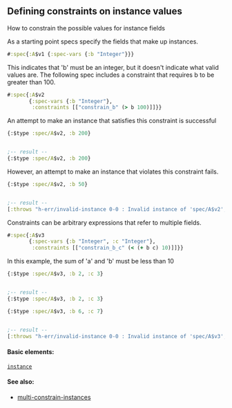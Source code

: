 ## Defining constraints on instance values

How to constrain the possible values for instance fields

As a starting point specs specify the fields that make up instances.

```clojure
#:spec{:A$v1 {:spec-vars {:b "Integer"}}}
```

This indicates that 'b' must be an integer, but it doesn't indicate what valid values are. The following spec includes a constraint that requires b to be greater than 100.

```clojure
#:spec{:A$v2
       {:spec-vars {:b "Integer"},
        :constraints [["constrain_b" (> b 100)]]}}
```

An attempt to make an instance that satisfies this constraint is successful

```clojure
{:$type :spec/A$v2, :b 200}


;-- result --
{:$type :spec/A$v2, :b 200}
```

However, an attempt to make an instance that violates this constraint fails.

```clojure
{:$type :spec/A$v2, :b 50}


;-- result --
[:throws "h-err/invalid-instance 0-0 : Invalid instance of 'spec/A$v2', violates constraints constrain_b" :h-err/invalid-instance]
```

Constraints can be arbitrary expressions that refer to multiple fields.

```clojure
#:spec{:A$v3
       {:spec-vars {:b "Integer", :c "Integer"},
        :constraints [["constrain_b_c" (< (+ b c) 10)]]}}
```

In this example, the sum of 'a' and 'b' must be less than 10

```clojure
{:$type :spec/A$v3, :b 2, :c 3}


;-- result --
{:$type :spec/A$v3, :b 2, :c 3}
```

```clojure
{:$type :spec/A$v3, :b 6, :c 7}


;-- result --
[:throws "h-err/invalid-instance 0-0 : Invalid instance of 'spec/A$v3', violates constraints constrain_b_c" :h-err/invalid-instance]
```

#### Basic elements:

[`instance`](../halite-basic-syntax-reference.md#instance)

#### See also:

* [multi-constrain-instances](multi-constrain-instances.md)


